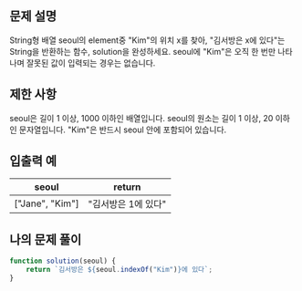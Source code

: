 ## 문제 설명
String형 배열 seoul의 element중 "Kim"의 위치 x를 찾아, "김서방은 x에 있다"는 String을 반환하는 함수, solution을 완성하세요. seoul에 "Kim"은 오직 한 번만 나타나며 잘못된 값이 입력되는 경우는 없습니다.

## 제한 사항
seoul은 길이 1 이상, 1000 이하인 배열입니다.
seoul의 원소는 길이 1 이상, 20 이하인 문자열입니다.
"Kim"은 반드시 seoul 안에 포함되어 있습니다.

## 입출력 예
|seoul	|return|
|:-:|:-:|
|["Jane", "Kim"]	|"김서방은 1에 있다"|

## 나의 문제 풀이
```javascript
function solution(seoul) {
    return `김서방은 ${seoul.indexOf("Kim")}에 있다`;
}
```
